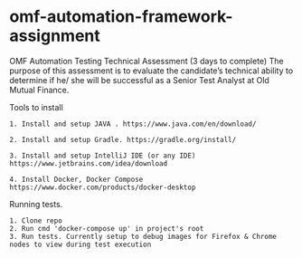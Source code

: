 # omf-automation-framework-assignment
OMF Automation Testing Technical Assessment (3 days to complete)  The purpose of this assessment is to evaluate the candidate’s technical ability to determine if he/ she will be successful as a Senior Test Analyst at Old Mutual Finance.

Tools to install

    1. Install and setup JAVA . https://www.java.com/en/download/

    2. Install and setup Gradle. https://gradle.org/install/

    3. Install and setup IntelliJ IDE (or any IDE) https://www.jetbrains.com/idea/download
    
    4. Install Docker, Docker Compose https://www.docker.com/products/docker-desktop

Running tests.

    1. Clone repo
    2. Run cmd 'docker-compose up' in project's root
    3. Run tests. Currently setup to debug images for Firefox & Chrome nodes to view during test execution
    
